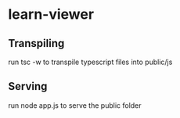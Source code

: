 # learn-viewer 

## Transpiling
run tsc -w to transpile typescript files into public/js 

## Serving
run node app.js to serve the public folder